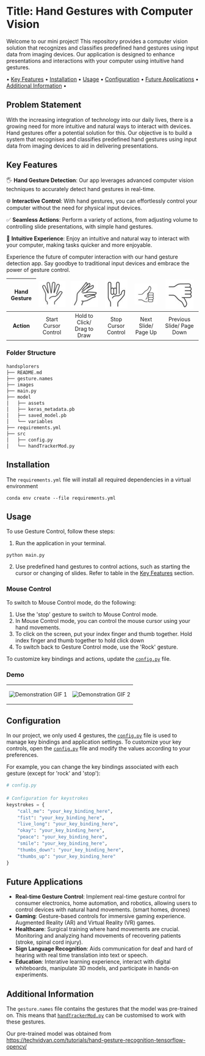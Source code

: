 # Title: Hand Gestures with Computer Vision
<text>Welcome to our mini project! This repository provides a computer vision solution that recognizes and classifies predefined hand gestures using input data from imaging devices. Our application is designed to enhance presentations and interactions with your computer using intuitive hand gestures.</text>

• [Key Features](#key-features) 
• [Installation](#installation) 
• [Usage](#usage)
• [Configuration](#configuration)
• [Future Applications](#future-applications) 
• [Additional Information](#additional-information)
• 


## Problem Statement

With the increasing integration of technology into our daily lives, there is a growing need for more intuitive and natural ways to interact with devices. Hand gestures offer a potential solution for this. Our objective is to build a system that recognises and classifies predefined hand gestures using input data from imaging devices to aid in delivering presentations.


## Key Features

🖐️ **Hand Gesture Detection**: Our app leverages advanced computer vision techniques to accurately detect hand gestures in real-time.

🌐 **Interactive Control**: With hand gestures, you can effortlessly control your computer without the need for physical input devices.

✅ **Seamless Actions**: Perform a variety of actions, from adjusting volume to controlling slide presentations, with simple hand gestures.

🚀 **Intuitive Experience**: Enjoy an intuitive and natural way to interact with your computer, making tasks quicker and more enjoyable.

Experience the future of computer interaction with our hand gesture detection app. Say goodbye to traditional input devices and embrace the power of gesture control.


<table class="center">
  <thead>
      <tr>
      <th align="center" valign="middle">Hand Gesture</th>
      <td align="center"><img src="images/stop.png" alt="stop"></td>
      <td align="center"><img src="images/click1.png" alt="click"></td>
      <td align="center"><img src="images/rock.png" alt="rock"></td>
      <td align="center"><img src="images/thumbsup.png" alt="thumbsup"></td>
      <td align="center"><img src="images/thumbsdown.png" alt="thumbsdown"></td>
    </tr>
  </thead>
  <tbody>
    <tr>
      <th align="center" valign="middle">Action</th>
      <td align="center">Start Cursor Control</th>
      <td align="center"> Hold to Click/ Drag to Draw </th>
      <td align="center">Stop Cursor Control</th>
      <td align="center">Next Slide/ Page Up</th>
      <td align="center">Previous Slide/ Page Down</th>
    </tr>
  </tbody>
</table>
<!-- reference: https://www.istockphoto.com/vector/hand-gestures-line-icon-set-included-icons-as-fingers-interaction-pinky-swear-gm1172980955-325624926 -->

### Folder Structure
```
handsplorers
├── README.md
├── gesture.names
├── images
├── main.py
├── model
│   ├── assets
│   ├── keras_metadata.pb
│   ├── saved_model.pb
│   └── variables
├── requirements.yml
├── src
│   ├── config.py
│   └── handTrackerMod.py
```
## Installation
The `requirements.yml` file will install all required dependencies in a virtual environment
```
conda env create --file requirements.yml
```

<!-- - `openCV == 4.8.1.78`
- `mediapipe == 0.10.7`
- `tensorflow == 2.14.1` -->

## Usage

To use Gesture Control, follow these steps:

1. Run the application in your terminal.
```
python main.py
```

2. Use predefined hand gestures to control actions, such as starting the cursor or changing of slides. Refer to table in the [Key Features](#key-features) section.

### Mouse Control
To switch to Mouse Control mode, do the following:

1. Use the 'stop' gesture to switch to Mouse Control mode.
2. In Mouse Control mode, you can control the mouse cursor using your hand movements.
3. To click on the screen, put your index finger and thumb together. Hold index finger and thumb together to hold click down
4. To switch back to Gesture Control mode, use the 'Rock' gesture.

To customize key bindings and actions, update the [`config.py`](../src/config.py) file.

### Demo
<table>
<tr>
<td>

![Demonstration GIF 1](images/demo_gif_1.gif)

</td>
<td>

![Demonstration GIF 2](images/demo_gif_2.gif)

</td>
</tr>
</table>


## Configuration
In our project, we only used 4 gestures, the [`config.py`](./src/config.py) file is used to manage key bindings and application settings. To customize your key controls, open the [`config.py`](./src/config.py) file and modify the values according to your preferences.

For example, you can change the key bindings associated with each gesture (except for 'rock' and 'stop'):

```python
# config.py

# Configuration for keystrokes
keystrokes = {
    "call_me": "your_key_binding_here",
    "fist": "your_key_binding_here",
    "live_long": "your_key_binding_here",
    "okay": "your_key_binding_here",
    "peace": "your_key_binding_here",
    "smile": "your_key_binding_here",
    "thumbs_down": "your_key_binding_here",
    "thumbs_up": "your_key_binding_here"
}
```

## Future Applications
- **Real-time Gesture Control**: Implement real-time gesture control for consumer electronics, home automation, and robotics, allowing users to control devices with natural hand movements. (smart homes, drones)
- **Gaming**: Gesture-based controls for immersive gaming experience. Augmented Reality (AR) and Virtual Reality (VR) games.
- **Healthcare**: Surgical training where hand movements are crucial. Monitoring and analyzing hand movements of recovering patients (stroke, spinal cord injury).
- **Sign Language Recognition**: Aids communication for deaf and hard of hearing with real time translation into text or speech.
- **Education**: Interative learning experience, interact with digital whiteboards, manipulate 3D models, and participate in hands-on experiments. 

## Additional Information

The `gesture.names` file contains the gestures that the model was pre-trained on. This means that [`handTrackerMod.py`](./src/handTrackerMod.py) can be customised to work with these gestures.

Our pre-trained model was obtained from https://techvidvan.com/tutorials/hand-gesture-recognition-tensorflow-opencv/